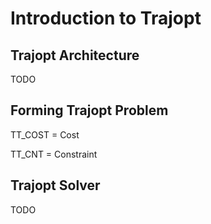 # Introduction to Trajopt
## Trajopt Architecture
TODO


## Forming Trajopt Problem


TT_COST = Cost

TT_CNT = Constraint


## Trajopt Solver

TODO